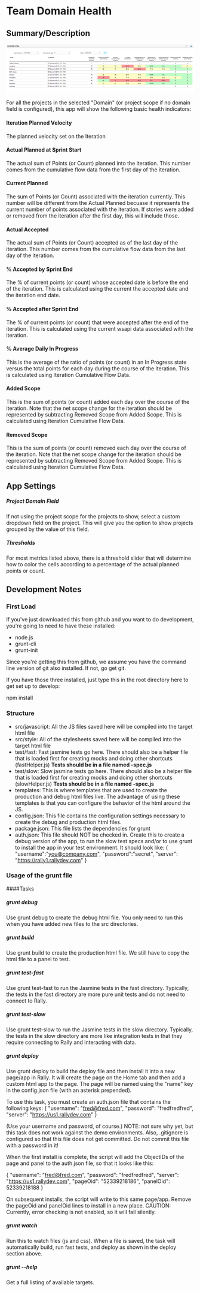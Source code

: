# Team Domain Health

## Summary/Description

![screenshot](./images/screenshot.png "This is an example")

For all the projects in the selected "Domain" (or project scope if no domain field is configured), this app will show the following basic health indicators:

#### Iteration Planned Velocity
The planned velocity set on the Iteration

#### Actual Planned at Sprint Start
The actual sum of Points (or Count) planned into the iteration.  This number comes from the cumulative flow data from the first day of the iteration.   

#### Current Planned
The sum of Points (or Count) associated with the iteration currently.  This number will be different from the Actual Planned becuase it represents the current number of points associated with the iteration.  If stories were added or removed from the iteration after the first day, this will include those.

#### Actual Accepted
The actual sum of Points (or Count) accepted as of the last day of the iteration.  This number comes from the cumulative flow data from the last day of the iteration.   

#### % Accepted by Sprint End
The % of current points (or count) whose accepted date is before the end of the iteration.  This is calculated using the current the accepted date and the iteration end date.    

#### % Accepted after Sprint End
The % of current points (or count) that were accepted after the end of the iteration.  This is calculated using the current wsapi data associated with the iteration.    

#### % Average Daily In Progress
This is the average of the ratio of points (or count) in an In Progress state versus the total points for each day during the course of the iteration.  This is calculated using Iteration Cumulative Flow Data.

#### Added Scope
This is the sum of points (or count) added each day over the course of the iteration.  Note that the net scope change for the iteration should be represented by subtracting Removed Scope from Added Scope.   This is calculated using Iteration Cumulative Flow Data.  

#### Removed Scope
This is the sum of points (or count) removed each day over the course of the iteration.  Note that the net scope change for the iteration should be represented by subtracting Removed Scope from Added Scope.     This is calculated using Iteration Cumulative Flow Data.

## App Settings

##### Project Domain Field
If not using the project scope for the projects to show, select a custom dropdown field on the project.  This will give you the option to show projects grouped by the value of this field.  

##### Thresholds
For most metrics listed above, there is a threshold slider that will determine how to color the cells according to a percentage of the actual planned points or count.  


## Development Notes


### First Load

If you've just downloaded this from github and you want to do development,
you're going to need to have these installed:

 * node.js
 * grunt-cli
 * grunt-init

Since you're getting this from github, we assume you have the command line
version of git also installed.  If not, go get git.

If you have those three installed, just type this in the root directory here
to get set up to develop:

  npm install

### Structure

  * src/javascript:  All the JS files saved here will be compiled into the
  target html file
  * src/style: All of the stylesheets saved here will be compiled into the
  target html file
  * test/fast: Fast jasmine tests go here.  There should also be a helper
  file that is loaded first for creating mocks and doing other shortcuts
  (fastHelper.js) **Tests should be in a file named <something>-spec.js**
  * test/slow: Slow jasmine tests go here.  There should also be a helper
  file that is loaded first for creating mocks and doing other shortcuts
  (slowHelper.js) **Tests should be in a file named <something>-spec.js**
  * templates: This is where templates that are used to create the production
  and debug html files live.  The advantage of using these templates is that
  you can configure the behavior of the html around the JS.
  * config.json: This file contains the configuration settings necessary to
  create the debug and production html files.  
  * package.json: This file lists the dependencies for grunt
  * auth.json: This file should NOT be checked in.  Create this to create a
  debug version of the app, to run the slow test specs and/or to use grunt to
  install the app in your test environment.  It should look like:
    {
        "username":"you@company.com",
        "password":"secret",
        "server": "https://rally1.rallydev.com"
    }

### Usage of the grunt file
####Tasks

##### grunt debug

Use grunt debug to create the debug html file.  You only need to run this when you have added new files to
the src directories.

##### grunt build

Use grunt build to create the production html file.  We still have to copy the html file to a panel to test.

##### grunt test-fast

Use grunt test-fast to run the Jasmine tests in the fast directory.  Typically, the tests in the fast
directory are more pure unit tests and do not need to connect to Rally.

##### grunt test-slow

Use grunt test-slow to run the Jasmine tests in the slow directory.  Typically, the tests in the slow
directory are more like integration tests in that they require connecting to Rally and interacting with
data.

##### grunt deploy

Use grunt deploy to build the deploy file and then install it into a new page/app in Rally.  It will create the page on the Home tab and then add a custom html app to the page.  The page will be named using the "name" key in the config.json file (with an asterisk prepended).

To use this task, you must create an auth.json file that contains the following keys:
{
    "username": "fred@fred.com",
    "password": "fredfredfred",
    "server": "https://us1.rallydev.com"
}

(Use your username and password, of course.)  NOTE: not sure why yet, but this task does not work against the demo environments.  Also, .gitignore is configured so that this file does not get committed.  Do not commit this file with a password in it!

When the first install is complete, the script will add the ObjectIDs of the page and panel to the auth.json file, so that it looks like this:

{
    "username": "fred@fred.com",
    "password": "fredfredfred",
    "server": "https://us1.rallydev.com",
    "pageOid": "52339218186",
    "panelOid": 52339218188
}

On subsequent installs, the script will write to this same page/app. Remove the
pageOid and panelOid lines to install in a new place.  CAUTION:  Currently, error checking is not enabled, so it will fail silently.

##### grunt watch

Run this to watch files (js and css).  When a file is saved, the task will automatically build, run fast tests, and deploy as shown in the deploy section above.

##### grunt --help  

Get a full listing of available targets.
